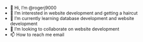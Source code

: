 - 👋 Hi, I’m @rogerj9000
- 👀 I’m interested in website development and getting a haircut
- 🌱 I’m currently learning database development and website development
- 💞️ I’m looking to collaborate on website development
- 📫 How to reach me email

<!---
rogerj9000/rogerj9000 is a ✨ special ✨ repository because its `README.md` (this file) appears on your GitHub profile.
You can click the Preview link to take a look at your changes.
--->
